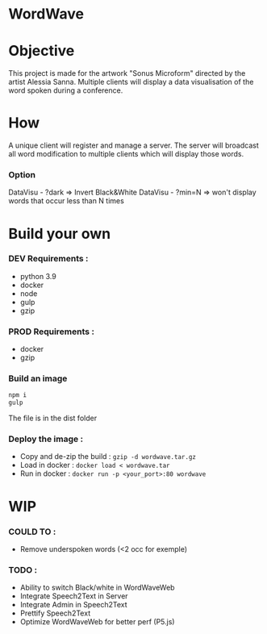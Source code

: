 # WordWave 

# Objective

This project is made for the artwork "Sonus Microform" directed by the artist Alessia Sanna. 
Multiple clients will display a data visualisation of the word spoken during a conference. 

# How 

A unique client will register and manage a server. 
The server will broadcast all word modification to multiple clients which will display those words.

### Option 

DataVisu - ?dark => Invert Black&White
DataVisu - ?min=N => won't display words that occur less than N times

# Build your own

### DEV Requirements : 
- python 3.9
- docker
- node
- gulp
- gzip

### PROD Requirements : 
- docker
- gzip

### Build an image
```cmd
npm i
gulp
```
The file is in the dist folder

### Deploy the image :

- Copy and de-zip the build : `gzip -d wordwave.tar.gz`
- Load in docker : `docker load < wordwave.tar`
- Run in docker : `docker run -p <your_port>:80 wordwave`


# WIP

### COULD TO : 
- Remove underspoken words (<2 occ for exemple)
    
### TODO : 
- Ability to switch Black/white in WordWaveWeb
- Integrate Speech2Text in Server
- Integrate Admin in Speech2Text
- Prettify Speech2Text
- Optimize WordWaveWeb for better perf (P5.js)